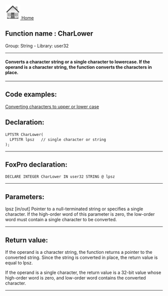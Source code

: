 [<img src="../../images/home.png"> Home ](https://github.com/VFPX/Win32API)  

## Function name : CharLower
Group: String - Library: user32    
***  


#### Converts a character string or a single character to lowercase. If the operand is a character string, the function converts the characters in place.
***  


## Code examples:
[Converting characters to upper or lower case](../../samples/sample_075.md)  

## Declaration:
```foxpro  
LPTSTR CharLower(
  LPTSTR lpsz   // single character or string
);  
```  
***  


## FoxPro declaration:
```foxpro  
DECLARE INTEGER CharLower IN user32 STRING @ lpsz  
```  
***  


## Parameters:
lpsz 
[in/out] Pointer to a null-terminated string or specifies a single character. If the high-order word of this parameter is zero, the low-order word must contain a single character to be converted.  
***  


## Return value:
If the operand is a character string, the function returns a pointer to the converted string. Since the string is converted in place, the return value is equal to lpsz. 

If the operand is a single character, the return value is a 32-bit value whose high-order word is zero, and low-order word contains the converted character. 
  
***  

